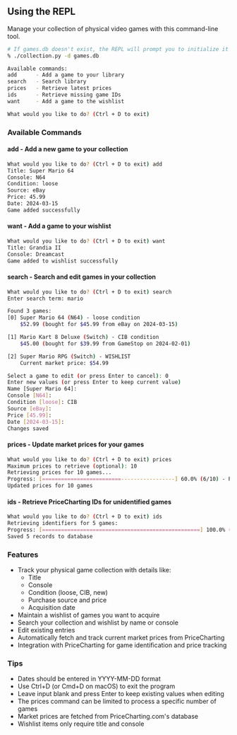 ## Using the REPL

Manage your collection of physical video games with this command-line tool.

```bash
# If games.db doesn't exist, the REPL will prompt you to initialize it
% ./collection.py -d games.db

Available commands:
add      - Add a game to your library
search   - Search library
prices   - Retrieve latest prices
ids      - Retrieve missing game IDs
want     - Add a game to the wishlist

What would you like to do? (Ctrl + D to exit) 
```

### Available Commands

#### add - Add a new game to your collection
```bash
What would you like to do? (Ctrl + D to exit) add
Title: Super Mario 64
Console: N64
Condition: loose
Source: eBay
Price: 45.99
Date: 2024-03-15
Game added successfully
```

#### want - Add a game to your wishlist
```bash
What would you like to do? (Ctrl + D to exit) want
Title: Grandia II
Console: Dreamcast
Game added to wishlist successfully
```

#### search - Search and edit games in your collection
```bash
What would you like to do? (Ctrl + D to exit) search
Enter search term: mario

Found 3 games:
[0] Super Mario 64 (N64) - loose condition
    $52.99 (bought for $45.99 from eBay on 2024-03-15)

[1] Mario Kart 8 Deluxe (Switch) - CIB condition
    $45.00 (bought for $39.99 from GameStop on 2024-02-01)

[2] Super Mario RPG (Switch) - WISHLIST
    Current market price: $54.99

Select a game to edit (or press Enter to cancel): 0
Enter new values (or press Enter to keep current value)
Name [Super Mario 64]: 
Console [N64]: 
Condition [loose]: CIB
Source [eBay]: 
Price [45.99]: 
Date [2024-03-15]: 
Changes saved
```

#### prices - Update market prices for your games
```bash
What would you like to do? (Ctrl + D to exit) prices
Maximum prices to retrieve (optional): 10
Retrieving prices for 10 games...
Progress: [=========================-----------------] 60.0% (6/10) - Pokemon Scarlet
Updated prices for 10 games
```

#### ids - Retrieve PriceCharting IDs for unidentified games
```bash
What would you like to do? (Ctrl + D to exit) ids
Retrieving identifiers for 5 games:
Progress: [==================================================] 100.0% (5/5) - Zelda: Breath of the Wild
Saved 5 records to database
```

### Features

- Track your physical game collection with details like:
  - Title
  - Console
  - Condition (loose, CIB, new)
  - Purchase source and price
  - Acquisition date
- Maintain a wishlist of games you want to acquire
- Search your collection and wishlist by name or console
- Edit existing entries
- Automatically fetch and track current market prices from PriceCharting
- Integration with PriceCharting for game identification and price tracking

### Tips

- Dates should be entered in YYYY-MM-DD format
- Use Ctrl+D (or Cmd+D on macOS) to exit the program
- Leave input blank and press Enter to keep existing values when editing
- The prices command can be limited to process a specific number of games
- Market prices are fetched from PriceCharting.com's database
- Wishlist items only require title and console